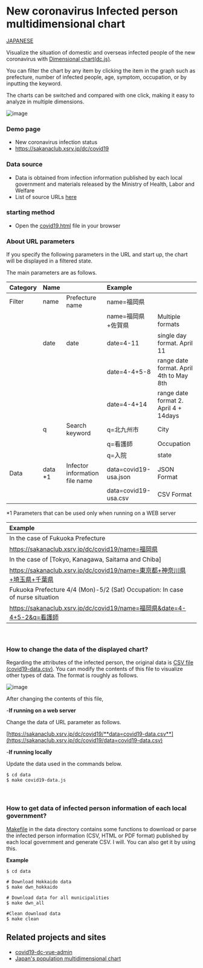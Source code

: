 ﻿# New coronavirus Infected person multidimensional chart

[JAPANESE](README.md)

Visualize the situation of domestic and overseas infected people of the new coronavirus with [Dimensional chart(dc.js)](http://dc-js.github.io/dc.js/).

You can filter the chart by any item by clicking the item in the graph such as prefecture, number of infected people, age, symptom, occupation, or by inputting the keyword.

The charts can be switched and compared with one click, making it easy to analyze in multiple dimensions.

![image](img/hlp/covid19-dc-demo-v1.gif)

 
### Demo page
- New coronavirus infection status
- https://sakanaclub.xsrv.jp/dc/covid19

### Data source
- Data is obtained from infection information published by each local government and materials released by the Ministry of Health, Labor and Welfare
- List of source URLs [here](data/covid19_pref_url.csv)


### starting method
- Open the [covid19.html](covid19.html) file in your browser


### About URL parameters
If you specify the following parameters in the URL and start up, the chart will be displayed in a filtered state.

The main parameters are as follows.

|Category|Name||Example||
|:---|:---|:--|:--|:--|
|Filter|name|Prefecture name|name=福岡県||
||||name=福岡県+佐賀県  |Multiple formats|
||date|date|date=4-11　　 |single day format. April 11|
|||　　　　|date=4-4+5-8  |range date format. April 4th to May 8th
|||　　　　|date=4-4+14   |range date format 2. April 4 + 14days
||q|Search keyword|q=北九州市 |City|
|||               |q=看護師　 |Occupation|
|||               |q=入院　　 |state|
|Data|data *1|Infector information file name|data=covid19-usa.json|JSON Format
|||                                      |data=covid19-usa.csv|CSV Format

*1 Parameters that can be used only when running on a WEB server

| Example ||
|:---|:---|
| In the case of Fukuoka Prefecture |
|https://sakanaclub.xsrv.jp/dc/covid19/name=福岡県|
| In the case of [Tokyo, Kanagawa, Saitama and Chiba] |
|https://sakanaclub.xsrv.jp/dc/covid19/name=東京都+神奈川県+埼玉県+千葉県|
| Fukuoka Prefecture 4/4 (Mon)-5/2 (Sat) Occupation: In case of nurse situation |
|https://sakanaclub.xsrv.jp/dc/covid19/name=福岡県&date=4-4+5-2&q=看護師|

　

### How to change the data of the displayed chart?
Regarding the attributes of the infected person, the original data is [CSV file (covid19-data.csv)](data/covid19-data.csv).
You can modify the contents of this file to visualize other types of data.
The format is roughly as follows.

![image](https://sakanaclub.xsrv.jp/img/hlp/csv_format.gif)

After changing the contents of this file,

-**If running on a web server**

Change the data of URL parameter as follows.

[https://sakanaclub.xsrv.jp/dc/covid19/**data=covid19-data.csv**](https://sakanaclub.xsrv.jp/dc/covid19/data=covid19-data.csv)

-**If running locally**

Update the data used in the commands below.
```
$ cd data
$ make covid19-data.js
```
　
### How to get data of infected person information of each local government?
 [Makefile](data/Makefile) in the data directory contains some functions to download or parse the infected person information (CSV, HTML or PDF format) published by each local government and generate CSV. I will.
You can also get it by using this.

**Example**
```
$ cd data

# Download Hokkaido data
$ make dwn_hokkaido

# Download data for all municipalities
$ make dwn_all

#Clean download data
$ make clean
```
## Related projects and sites

- [covid19-dc-vue-admin](https://github.com/yoshinaga-ken/covid19-dc-vue-admin)
- [Japan's population multidimensional chart](https://sakanaclub.xsrv.jp/prefecture-population-dc/?data=population.csv)
